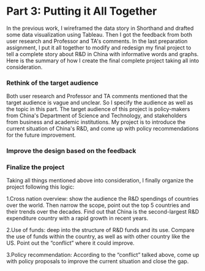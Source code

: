 # Part 3: Putting it All Together
In the previous work, I wireframed the data story in Shorthand and drafted some data visualization using Tableau. Then I got the feedback from both user research and Professor and TA's comments. In the last preparation assignment, I put it all together to modify and redesign my final project to tell a complete story about R&D in China with informative words and graphs. Here is the summary of how I create the final complete project taking all into consideration. 

### Rethink of the target audience
Both user research and Professor and TA comments mentioned that the target audience is vague and unclear. So I specify the audience as well as the topic in this part. The target audience of this project is policy-makers from China's Department of Science and Technology, and stakeholders from business and academic institutions. My project is to introduce the current situation of China's R&D, and come up with policy recommendations for the future improvement.

### Improve the design based on the feedback


### Finalize the project
Taking all things mentioned above into consideration, I finally organize the project following this logic: 

1.Cross nation overview: show the audience the R&D spendings of countries over the world. Then narrow the scope, point out the top 5 countries and their trends over the decades. Find out that China is the second-largest R&D expenditure country with a rapid growth in recent years.

2.Use of funds: deep into the structure of R&D funds and its use. Compare the use of funds within the country, as well as with other country like the US. Point out the “conflict” where it could improve. 

3.Policy recommendation: According to the “conflict” talked above, come up with policy proposals to improve the current situation and close the gap. 
